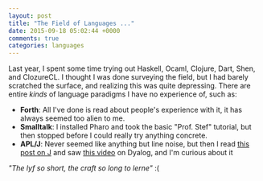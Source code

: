 ```yaml
---
layout: post
title: "The Field of Languages ..."
date: 2015-09-18 05:02:44 +0000
comments: true
categories: languages
---
```


Last year, I spent some time trying out Haskell, Ocaml, Clojure, Dart, Shen, and ClozureCL. I thought I was done surveying the field, but I had barely scratched the surface, and realizing this was quite depressing. There are entire _kinds_ of language paradigms I have no experience of, such as:

- **Forth**: All I've done is read about people's experience with it, it has always seemed too alien to me.
- **Smalltalk**: I installed Pharo and took the basic "Prof. Stef" tutorial, but then stopped before I could really try anything concrete.
- **APL/J**: Never seemed like anything but line noise, but then I read [this post on J](https://scottlocklin.wordpress.com/2012/09/18/a-look-at-the-j-language-the-fine-line-between-genius-and-insanity/) and saw [this video](https://www.youtube.com/watch?v=PlM9BXfu7UY) on Dyalog, and I'm curious about it

_"The lyf so short, the craft so long to lerne"_ :(

